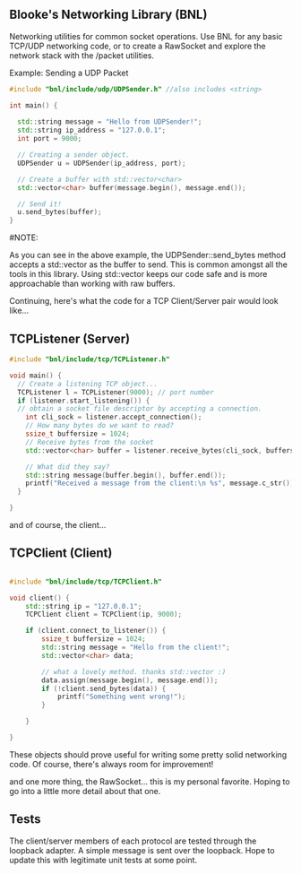 ## Blooke's Networking Library (BNL)

Networking utilities for common socket operations. Use BNL for any basic TCP/UDP networking code, or to create a RawSocket and explore the network stack with the /packet utilities. 

Example: Sending a UDP Packet

```c++
#include "bnl/include/udp/UDPSender.h" //also includes <string>

int main() {
  
  std::string message = "Hello from UDPSender!";
  std::string ip_address = "127.0.0.1";
  int port = 9000;

  // Creating a sender object.
  UDPSender u = UDPSender(ip_address, port); 

  // Create a buffer with std::vector<char>
  std::vector<char> buffer(message.begin(), message.end());

  // Send it!
  u.send_bytes(buffer);
}
```

#NOTE:

As you can see in the above example, the UDPSender::send_bytes method accepts a std::vector<char> as the buffer to send. This is common amongst all the tools in this library. Using std::vector keeps our code safe and is more approachable than working with raw buffers. 

Continuing, here's what the code for a TCP Client/Server pair would look like...

## TCPListener (Server)

```c++
#include "bnl/include/tcp/TCPListener.h"

void main() {
  // Create a listening TCP object...
  TCPListener l = TCPListener(9000); // port number
  if (listener.start_listening()) {
  // obtain a socket file descriptor by accepting a connection.
    int cli_sock = listener.accept_connection();
    // How many bytes do we want to read?
    ssize_t buffersize = 1024;
    // Receive bytes from the socket
    std::vector<char> buffer = listener.receive_bytes(cli_sock, buffersize);

    // What did they say? 
    std::string message(buffer.begin(), buffer.end());
    printf("Received a message from the client:\n %s", message.c_str());
  }

}

```

and of course, the client... 

## TCPClient (Client)

```c++

#include "bnl/include/tcp/TCPClient.h"

void client() {
    std::string ip = "127.0.0.1";
    TCPClient client = TCPClient(ip, 9000);

    if (client.connect_to_listener()) {
        ssize_t buffersize = 1024;
        std::string message = "Hello from the client!";
        std::vector<char> data;

        // what a lovely method. thanks std::vector :)
        data.assign(message.begin(), message.end());
        if (!client.send_bytes(data)) {
            printf("Something went wrong!");
        }

    }

}
```

These objects should prove useful for writing some pretty solid networking code. Of course, there's always room for improvement! 

and one more thing, the RawSocket... this is my personal favorite. Hoping to go into a little more detail about that one.

## Tests

The client/server members of each protocol are tested through the loopback adapter. A simple message is sent over the loopback. Hope to update this with legitimate unit tests at some point.
